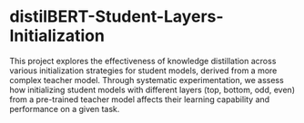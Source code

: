 # distilBERT-Student-Layers-Initialization
 This project explores the effectiveness of knowledge distillation across various initialization strategies for student models, derived from a more complex teacher model. Through systematic experimentation, we assess how initializing student models with different layers (top, bottom, odd, even) from a pre-trained teacher model affects their learning capability and performance on a given task.
